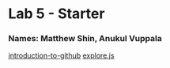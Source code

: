 # Lab 5 - Starter
### Names: Matthew Shin, Anukul Vuppala
[introduction-to-github](https://github.com/m6shin/introduction-to-github)
[explore.js](https://m6shin.github.io/Lab5_Starter/explore.html)